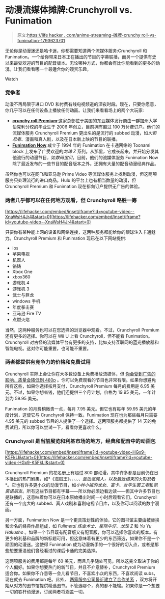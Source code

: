 # 动漫流媒体摊牌:Crunchyroll vs. Funimation

> 原文:[https://life hacker . com/anime-streaming-摊牌-crunchy roll-vs-funimation-1793623701](https://lifehacker.com/anime-streaming-showdown-crunchyroll-vs-funimation-1793623701)

无论你是动漫迷还是哈卡迷，你都需要知道两个流媒体服务:Crunchyroll 和 Funimation。一个给你带来日本正在播出的节目的字幕联播，而另一个提供有史以来最受欢迎的节目的配音版本。无论哪种方式，你都会有比你能看到的更多的动漫。让我们看看哪一个最适合你的观赏乐趣。

Watch

### **竞争者**

动漫不再局限于进口 DVD 和付费有线电视频道的深夜时段。现在，只要你愿意，你几乎可以在任何设备上播放任何动画。让我们来看看场上的两个大玩家:

*   [**crunchy roll Premium**](http://www.crunchyroll.com/):这家总部位于美国的东亚媒体发行商由一群加州大学伯克利分校的毕业生于 2006 年创立，目前拥有超过 100 万付费订户。他们的流媒体服务 Crunchyroll Premium 更出名的是流行的 subbed 动漫，如*火影忍者*、漫画和真人剧，以及在日本新上映的节目的联播。
*   [**Funimation Now**](https://www.funimation.com/):成立于 1994 年的 Funimation 在卡通网络的 Toonami block 上发布了广受欢迎的*龙珠 Z* 系列。从那里，它成长起来，并开始分发其他流行的动漫节目，如*数码宝贝*。目前，他们的流媒体服务 Funimation Now 除了最近发布的一些节目的配音版本之外，还拥有大量的配音动漫经典作品。

虽然你也可以在网飞和亚马逊 Prime Video 等流媒体服务上找到动漫，但这两项服务只处理流行的进口商品。Hulu 的平台上也有相当数量的动漫，但 Crunchyroll Premium 和 Funimation 现在都向订户提供无广告的体验。

### 两者几乎都可以在任何地方观看，但 Crunchyroll 略胜一筹

 [https://lifehacker.com/embed/inset/iframe?id=youtube-video--XnaWsH4Jr4&start=0](https://lifehacker.com/embed/inset/iframe?id=youtube-video--XnaWsH4Jr4&start=0) 

只要你有某种能上网的设备和网络连接，这两种服务都能给你的眼球注入卡通魅力。Crunchyroll Premium 和 Funimation 现已在以下网站提供:

*   ios
*   苹果电视
*   机器人
*   铬铸
*   Xbox One
*   xbox360
*   游戏机 4
*   游戏机 3
*   武士与巨龙
*   windows 手机
*   年度拳击赛
*   亚马逊 Fire TV
*   点燃火焰

当然，这两种服务也可以在您选择的浏览器中观看。不过，Crunchyroll Premium 还有更多的选择。你可以在 Wii U 上看 Crunchyroll，但不能看 Funimation。Crunchyroll 对古怪的流媒体平台有更多的支持，比如支持互联网的蓝光播放器和智能电视。这对你可能重要，也可能不重要。

### **两者都提供有竞争力的价格和免费试用**

Crunchyroll 实际上会让你在大多数设备上免费播放流媒体，但 [你会受到广告的影响，质量会降低到 480p](http://www.crunchyroll.com/en/premium_comparison) 。你可以免费观看的节目也非常有限。如果你想避免所有这些，如果你选择按月支付，Crunchyroll Premium 每月的费用是 6.95 美元。不过，如果你想省钱，他们还提供三个月计划，价格为 19.95 美元，一年计划为 59.95 美元。

Funimation 的月费稍微贵一点，每月 7.95 美元。但它也有每年 59.95 美元的年度计划，这使它与 Crunchyroll 保持一致。Funimation 现在也为那些每月只需要 4.95 美元的 subbed 节目的人提供了一个选择。这两项服务都提供了 14 天的免费试用，所以你可以尝试一下，看看你更喜欢什么。

### **Crunchyroll 是当前展览和利基市场的地方，经典和配音中的动画包**

 [https://lifehacker.com/embed/inset/iframe?id=youtube-video-HGx9-K5FkLI&start=0](https://lifehacker.com/embed/inset/iframe?id=youtube-video-HGx9-K5FkLI&start=0) 

Crunchyroll Premium 的花名册上有超过 800 部动漫，其中许多都是目前仍在日本播出的热门剧集，如*《海贼王》*、*、*、*、*、*蓝色驱魔人*，以及最近结束的*火影忍者*。它也有许多更小众的动漫节目，如*小林小姐的龙女*、*富卡*、*女学生罢工者*和*凯莫诺朋友*。所有这些节目都有字幕——所以你必须边看边读——但其中许多节目也是联播的，这意味着你可以在日本原始播出时间一小时后观看它们。Crunchyroll 还有一个庞大的 subbed、真人戏剧和喜剧电视节目库，以及你可以阅读的数字漫画。

另一方面，Funimation Now 是一个更具策划性的体验，它的图书馆主要由被替换和命名的经典作品组成，如 *Fullmetal 炼金术士*、*星际牛仔*、*龙珠 Z* 和 *Yu Yu Hakusho* 。如果一个节目既有配音版又有配音版，你可以选择你喜欢的版本。有更少的利基和品牌的新标题可用，但这意味着有更少的东西筛选，如果你不是一个顽固的动漫迷。这使得 Funimation 成为动漫新手的一个很好的切入点，或者是那些想要重温他们曾经看过的课后卡通的完美选择。

这两项服务的费用都是每年 60 美元，而且几乎随处可见，所以这完全取决于你的个人偏好。如果你想要热门的新节目，并且不介意替补，Crunchyroll Premium 适合你。如果你不介意等一会儿看节目，不喜欢小众的东西，不喜欢阅读 subs，现在就去 Funimation 吧。此外， [两家服务公司最近建立了合作关系](https://kotaku.com/anime-titans-crunchyroll-and-funimation-enter-holy-alli-1786403408) ，双方将开始从对方的图书馆提供精选图书。不管选哪个，真的都不能输。如果你是一个想要一切的铁杆动漫迷，订阅两者将涵盖一切。